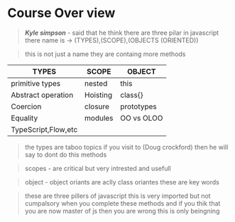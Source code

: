 # Course Over view 

> ***Kyle simpson*** - said that he think there are three pilar in javascript there name is -> (TYPES),(SCOPE),(OBJECTS (ORIENTED))

> this is not just a name they are containg more methods

|TYPES|SCOPE|OBJECT|
|---|---|---|
|primitive types|nested|this|
|Abstract operation|Hoisting|class{}|
|Coercion|closure|prototypes|
|Equality|modules|OO vs OLOO|
|TypeScript,Flow,etc|
> the types are taboo topics if you visit to (Doug crockford) then he will say to dont do this methods 

> scopes - are critical but very intrested and usefull 

> object - object oriants are aclly class oriantes these are key words 

> these are three pillers of javascript this is very imported but not cumpalsory when you complete these methods and if you thik that you are now master of js then you are wrong this is only beingning